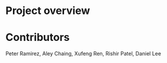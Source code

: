# Project overview

# Contributors
Peter Ramirez, Aley Chaing, Xufeng Ren, Rishir Patel, Daniel Lee
